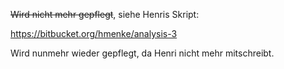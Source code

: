 ~~Wird nicht mehr gepflegt~~, siehe Henris Skript:

https://bitbucket.org/hmenke/analysis-3

Wird nunmehr wieder gepflegt, da Henri nicht mehr mitschreibt.
